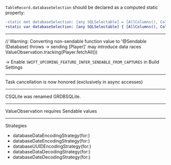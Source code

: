 `TableRecord.databaseSelection` should be declared as a computed static property:

```diff
-static met databaseSelection: [any SQLSelectable] = [AllColumns(), Column.rowID]
+static var databaseSelection: [any SQLSelectable] { [AllColumns(), Column.rowID] }
```

---

// Warning: Converting non-sendable function value to '@Sendable (Database) throws -> sending [Player]' may introduce data races
ValueObservation.tracking(Player.fetchAll())

-> Enable `SWIFT_UPCOMING_FEATURE_INFER_SENDABLE_FROM_CAPTURES` in Build Settings

---

Task cancellation is now honored (exclusively in async accesses)

---

CSQLite was renamed GRDBSQLite.

---

ValueObservation requires Sendable values

---

Strategies

- databaseDataEncodingStrategy(for:)
- databaseDateEncodingStrategy(for:)
- databaseUUIDEncodingStrategy(for:)
- databaseDataDecodingStrategy(for:)
- databaseDateDecodingStrategy(for:)
